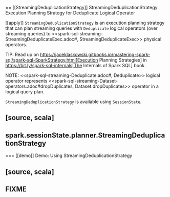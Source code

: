 == [[StreamingDeduplicationStrategy]] StreamingDeduplicationStrategy Execution Planning Strategy for Deduplicate Logical Operator

[[apply]]
`StreamingDeduplicationStrategy` is an execution planning strategy that can plan streaming queries with `Deduplicate` logical operators (over streaming queries) to <<spark-sql-streaming-StreamingDeduplicateExec.adoc#, StreamingDeduplicateExec>> physical operators.

TIP: Read up on https://jaceklaskowski.gitbooks.io/mastering-spark-sql/spark-sql-SparkStrategy.html[Execution Planning Strategies] in https://bit.ly/spark-sql-internals[The Internals of Spark SQL] book.

NOTE: <<spark-sql-streaming-Deduplicate.adoc#, Deduplicate>> logical operator represents <<spark-sql-streaming-Dataset-operators.adoc#dropDuplicates, Dataset.dropDuplicates>> operator in a logical query plan.

`StreamingDeduplicationStrategy` is available using `SessionState`.

[source, scala]
----
spark.sessionState.planner.StreamingDeduplicationStrategy
----

=== [[demo]] Demo: Using StreamingDeduplicationStrategy

[source, scala]
----
FIXME
----

